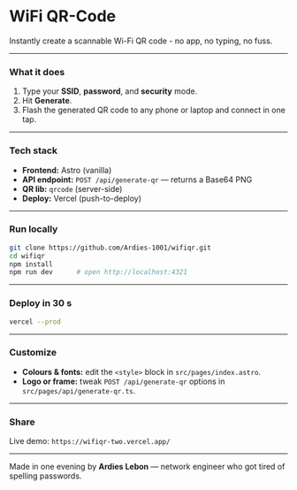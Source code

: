 # WiFi QR-Code 

Instantly create a scannable Wi-Fi QR code - no app, no typing, no fuss.

---

### What it does
1. Type your **SSID**, **password**, and **security** mode.  
2. Hit **Generate**.  
3. Flash the generated QR code to any phone or laptop and connect in one tap.

---

### Tech stack
- **Frontend:** Astro (vanilla)  
- **API endpoint:** `POST /api/generate-qr` — returns a Base64 PNG  
- **QR lib:** `qrcode` (server-side)  
- **Deploy:** Vercel (push-to-deploy)

---

### Run locally
```bash
git clone https://github.com/Ardies-1001/wifiqr.git
cd wifiqr
npm install
npm run dev      # open http://localhost:4321
```

---

### Deploy in 30 s
```bash
vercel --prod
```

---

### Customize
- **Colours & fonts:** edit the `<style>` block in `src/pages/index.astro`.  
- **Logo or frame:** tweak `POST /api/generate-qr` options in `src/pages/api/generate-qr.ts`.

---

### Share
Live demo: `https://wifiqr-two.vercel.app/`

---

Made in one evening by **Ardies Lebon** — network engineer who got tired of spelling passwords.